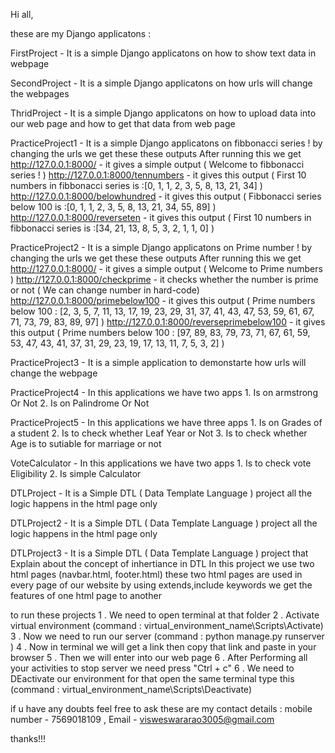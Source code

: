 Hi all,

these are my Django applicatons :

FirstProject - It is a simple Django applicatons on how to show text data in webpage

SecondProject - It is a simple Django applicatons on how urls will change the webpages

ThridProject - It is a simple Django applicatons on how to upload data into our web page and how to get that data from web page 

PracticeProject1 - It is a simple Django applicatons on fibbonacci series ! by changing the urls we get these these outputs 
    After running this we get 
       http://127.0.0.1:8000/               - it gives a simple output ( Welcome to fibbonacci series ! )
       http://127.0.0.1:8000/tennumbers     - it gives this output ( First 10 numbers in fibbonacci series is :[0, 1, 1, 2, 3, 5, 8, 13, 21, 34] )
       http://127.0.0.1:8000/belowhundred   - it gives this output ( Fibbonacci series below 100 is :[0, 1, 1, 2, 3, 5, 8, 13, 21, 34, 55, 89] )
       http://127.0.0.1:8000/reverseten     - it gives this output ( First 10 numbers in fibbonacci series is :[34, 21, 13, 8, 5, 3, 2, 1, 1, 0] )

PracticeProject2 -  It is a simple Django applicatons on Prime number ! by changing the urls we get these these outputs 
    After running this we get 
       http://127.0.0.1:8000/                      - it gives a simple output ( Welcome to Prime numbers )
       http://127.0.0.1:8000/checkprime            - it checks whether the number is prime or not ( We can change number in hard-code)
       http://127.0.0.1:8000/primebelow100         - it gives this output ( Prime numbers below 100 : [2, 3, 5, 7, 11, 13, 17, 19, 23, 29, 31, 37, 41, 43, 47, 53, 59, 61, 67, 71, 73, 79, 83, 89, 97] )
       http://127.0.0.1:8000/reverseprimebelow100  - it gives this output ( Prime numbers below 100 : [97, 89, 83, 79, 73, 71, 67, 61, 59, 53, 47, 43, 41, 37, 31, 29, 23, 19, 17, 13, 11, 7, 5, 3, 2] )

PracticeProject3 - It is a simple application to demonstarte how urls will change the webpage

PracticeProject4 - In this applications we have two apps 1. Is on armstrong Or Not
                                                         2. Is on Palindrome Or Not
                                                         
PracticeProject5 - In this applications we have three apps 1. Is on Grades of a student
                                                           2. Is to check whether Leaf Year or Not
                                                           3. Is to check whether Age is to sutiable for marriage or not
                                                           
VoteCalculator -  In this applications we have two apps 1. Is to check vote Eligibility
                                                        2. Is simple Calculator
                                                        
DTLProject - It is a Simple DTL ( Data Template Language ) project all the logic happens in the html page only

DTLProject2 - It is a Simple DTL ( Data Template Language ) project all the logic happens in the html page only

DTLProject3 - It is a Simple  DTL ( Data Template Language ) project that Explain about the concept of inhertiance in DTL 
              In this project we use two html pages (navbar.html, footer.html) these two html pages are used in every page of our website
              by using extends,include keywords we get the features of one html page to another  

to run these projects 
       1 . We need to open terminal at that folder
       2 . Activate virtual environment  (command : virtual_environment_name\Scripts\Activate)
       3 . Now we need to run our server (command : python manage.py runserver )
       4 . Now in terminal we will get a link then copy that link and paste in your browser 
       5 . Then we will enter into our web page 
       6 . After Performing all your activities to stop server we need press "Ctrl + c"
       6 . We need to DEactivate our environment for that open the same terminal type this (command : virtual_environment_name\Scripts\Deactivate)

if u have any doubts feel free to ask 
these are my contact details : mobile number - 7569018109 , Email - visweswararao3005@gmail.com

thanks!!!
